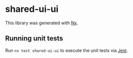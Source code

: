 # shared-ui-ui

This library was generated with [Nx](https://nx.dev).

## Running unit tests

Run `nx test shared-ui-ui` to execute the unit tests via [Jest](https://jestjs.io).
